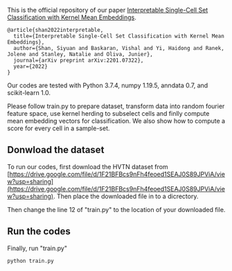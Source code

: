 This is the official repository of our paper [Interpretable Single-Cell Set Classification with Kernel Mean Embeddings](https://arxiv.org/pdf/2201.07322.pdf).

```
@article{shan2022interpretable,
  title={Interpretable Single-Cell Set Classification with Kernel Mean Embeddings},
  author={Shan, Siyuan and Baskaran, Vishal and Yi, Haidong and Ranek, Jolene and Stanley, Natalie and Oliva, Junier},
  journal={arXiv preprint arXiv:2201.07322},
  year={2022}
}
```

Our codes are tested with Python 3.7.4, numpy 1.19.5, anndata 0.7, and scikit-learn 1.0.

Please follow train.py to prepare dataset, transform data into random fourier feature space, use kernel herding to subselect cells and finlly compute mean embedding vectors for classification. We also show how to compute a score for every cell in a sample-set.

## Donwload the dataset

To run our codes, first download the HVTN dataset from [https://drive.google.com/file/d/1F21BFBcs9nFh4feoed1SEAJ0S89JPViA/view?usp=sharing](https://drive.google.com/file/d/1F21BFBcs9nFh4feoed1SEAJ0S89JPViA/view?usp=sharing). Then place the downloaded file in to a dicrectory.

Then change the line 12 of "train.py" to the location of your downloaded file.


## Run the codes 

Finally, run "train.py"

```
python train.py
```
